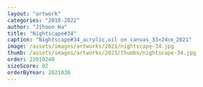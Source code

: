 ```yaml
---
layout: "artwork"
categories: "2018-2022"
author: "Jihoon Ha"
title: "Nightscape#34"
caption: "Nightscape#34_acrylic,oil on canvas_33×24㎝_2021"
image: /assets/images/artworks/2021/nightscape-34.jpg
thumb: /assets/images/artworks/2021/thumbs/nightscape-34.jpg
order: 22010240
sizeScore: 02
orderByYear: 2021030
---
```

